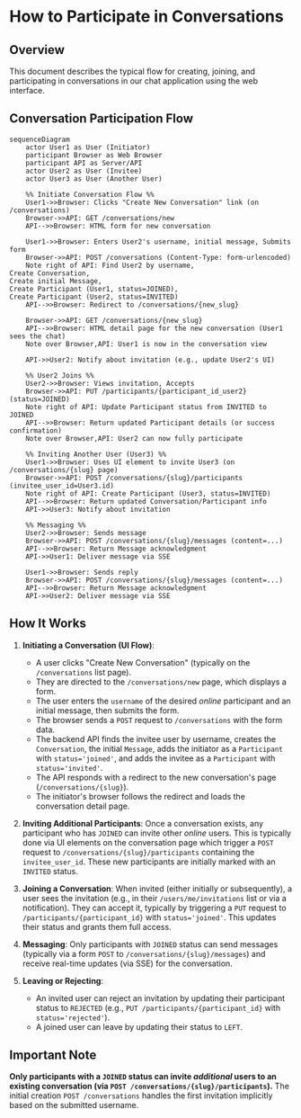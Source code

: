 # How to Participate in Conversations

## Overview

This document describes the typical flow for creating, joining, and participating in conversations in our chat application using the web interface.

## Conversation Participation Flow

```mermaid
sequenceDiagram
    actor User1 as User (Initiator)
    participant Browser as Web Browser
    participant API as Server/API
    actor User2 as User (Invitee)
    actor User3 as User (Another User)

    %% Initiate Conversation Flow %%
    User1->>Browser: Clicks "Create New Conversation" link (on /conversations)
    Browser->>API: GET /conversations/new
    API-->>Browser: HTML form for new conversation

    User1->>Browser: Enters User2's username, initial message, Submits form
    Browser->>API: POST /conversations (Content-Type: form-urlencoded)
    Note right of API: Find User2 by username,
Create Conversation,
Create initial Message,
Create Participant (User1, status=JOINED),
Create Participant (User2, status=INVITED)
    API-->>Browser: Redirect to /conversations/{new_slug}

    Browser->>API: GET /conversations/{new_slug}
    API-->>Browser: HTML detail page for the new conversation (User1 sees the chat)
    Note over Browser,API: User1 is now in the conversation view

    API->>User2: Notify about invitation (e.g., update User2's UI)

    %% User2 Joins %%
    User2->>Browser: Views invitation, Accepts
    Browser->>API: PUT /participants/{participant_id_user2} (status=JOINED)
    Note right of API: Update Participant status from INVITED to JOINED
    API-->>Browser: Return updated Participant details (or success confirmation)
    Note over Browser,API: User2 can now fully participate

    %% Inviting Another User (User3) %%
    User1->>Browser: Uses UI element to invite User3 (on /conversations/{slug} page)
    Browser->>API: POST /conversations/{slug}/participants (invitee_user_id=User3.id)
    Note right of API: Create Participant (User3, status=INVITED)
    API-->>Browser: Return updated Conversation/Participant info
    API->>User3: Notify about invitation

    %% Messaging %%
    User2->>Browser: Sends message
    Browser->>API: POST /conversations/{slug}/messages (content=...)
    API-->>Browser: Return Message acknowledgment
    API->>User1: Deliver message via SSE

    User1->>Browser: Sends reply
    Browser->>API: POST /conversations/{slug}/messages (content=...)
    API-->>Browser: Return Message acknowledgment
    API->>User2: Deliver message via SSE

```

## How It Works

1.  **Initiating a Conversation (UI Flow)**:

    - A user clicks "Create New Conversation" (typically on the `/conversations` list page).
    - They are directed to the `/conversations/new` page, which displays a form.
    - The user enters the `username` of the desired _online_ participant and an initial message, then submits the form.
    - The browser sends a `POST` request to `/conversations` with the form data.
    - The backend API finds the invitee user by username, creates the `Conversation`, the initial `Message`, adds the initiator as a `Participant` with `status='joined'`, and adds the invitee as a `Participant` with `status='invited'`.
    - The API responds with a redirect to the new conversation's page (`/conversations/{slug}`).
    - The initiator's browser follows the redirect and loads the conversation detail page.

2.  **Inviting Additional Participants**: Once a conversation exists, any participant who has `JOINED` can invite other _online_ users. This is typically done via UI elements on the conversation page which trigger a `POST` request to `/conversations/{slug}/participants` containing the `invitee_user_id`. These new participants are initially marked with an `INVITED` status.

3.  **Joining a Conversation**: When invited (either initially or subsequently), a user sees the invitation (e.g., in their `/users/me/invitations` list or via a notification). They can accept it, typically by triggering a `PUT` request to `/participants/{participant_id}` with `status='joined'`. This updates their status and grants them full access.

4.  **Messaging**: Only participants with `JOINED` status can send messages (typically via a form `POST` to `/conversations/{slug}/messages`) and receive real-time updates (via SSE) for the conversation.

5.  **Leaving or Rejecting**:
    - An invited user can reject an invitation by updating their participant status to `REJECTED` (e.g., `PUT /participants/{participant_id}` with `status='rejected'`).
    - A joined user can leave by updating their status to `LEFT`.

## Important Note

**Only participants with a `JOINED` status can invite _additional_ users to an existing conversation (via `POST /conversations/{slug}/participants`).** The initial creation `POST /conversations` handles the first invitation implicitly based on the submitted username.
